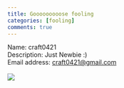 ```yaml
---
title: Gooooooooose fooling
categories: [fooling]
comments: true
---
```


Name: craft0421
<br>
Description: Just Newbie :)
<br>
Email address: craft0421@gmail.com
<br><br>
<img src="https://craft0421.github.io/assets/img/goose.jpg">
